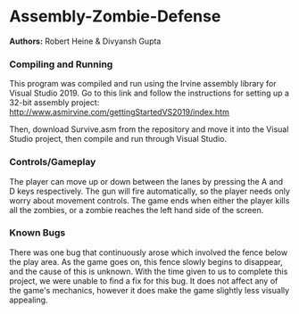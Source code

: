 # Assembly-Zombie-Defense
**Authors:** Robert Heine & Divyansh Gupta

### Compiling and Running
This program was compiled and run using the Irvine assembly library for Visual Studio 2019. 
Go to this link and follow the instructions for setting up a 32-bit assembly project: 
http://www.asmirvine.com/gettingStartedVS2019/index.htm

Then, download Survive.asm from the repository and move it into the Visual Studio project, 
then compile and run through Visual Studio.

### Controls/Gameplay
The player can move up or down between the lanes by pressing the A and D keys respectively. 
The gun will fire automatically, so the player needs only worry about movement controls.
The game ends when either the player kills all the zombies, or a zombie reaches the left 
hand side of the screen.

### Known Bugs
There was one bug that continuously arose which involved the fence below the play area. 
As the game goes on, this fence slowly begins to disappear, and the cause of this is 
unknown. With the time given to us to complete this project, we were unable to find a fix
for this bug. It does not affect any of the game's mechanics, however it does make the 
game slightly less visually appealing. 
